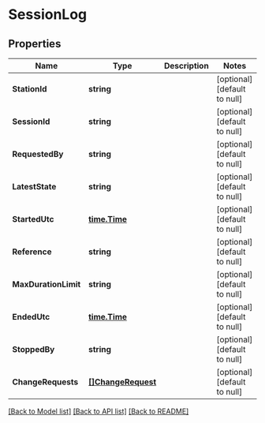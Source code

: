 # SessionLog

## Properties
Name | Type | Description | Notes
------------ | ------------- | ------------- | -------------
**StationId** | **string** |  | [optional] [default to null]
**SessionId** | **string** |  | [optional] [default to null]
**RequestedBy** | **string** |  | [optional] [default to null]
**LatestState** | **string** |  | [optional] [default to null]
**StartedUtc** | [**time.Time**](time.Time.md) |  | [optional] [default to null]
**Reference** | **string** |  | [optional] [default to null]
**MaxDurationLimit** | **string** |  | [optional] [default to null]
**EndedUtc** | [**time.Time**](time.Time.md) |  | [optional] [default to null]
**StoppedBy** | **string** |  | [optional] [default to null]
**ChangeRequests** | [**[]ChangeRequest**](ChangeRequest.md) |  | [optional] [default to null]

[[Back to Model list]](../README.md#documentation-for-models) [[Back to API list]](../README.md#documentation-for-api-endpoints) [[Back to README]](../README.md)


